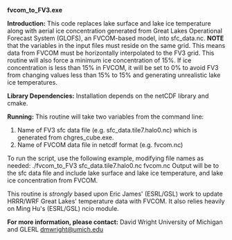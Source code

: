**fvcom_to_FV3.exe**

**Introduction:**
 This code replaces lake surface and lake ice temperature along
 with aerial ice concentration generated from Great Lakes 
 Operational Forecast System (GLOFS), an FVCOM-based model, into 
 sfc_data.nc.
 **NOTE** that the variables in the input files must reside on 
 the same grid. This means data from FVCOM must be horizontally 
 interpolated to the FV3 grid. This routine will also force a 
 minimum ice concentration of 15%. If ice concentration is less 
 than 15% in FVCOM, it will be set to 0% to avoid FV3 from 
 changing values less than 15% to 15% and generating unrealistic 
 lake ice temperatures.

**Library Dependencies:**
 Installation depends on the netCDF library and cmake.

**Running:**
 This routine will take two variables from the command line:
 1. Name of FV3 sfc data file (e.g. sfc_data.tile7.halo0.nc)
   which is generated from chgres_cube.exe.
 2. Name of FVCOM data file in netcdf format (e.g. fvcom.nc)

 To run the script, use the following example, modifying file
 names as needed:
   ./fvcom_to_FV3 sfc_data.tile7.halo0.nc fvcom.nc
 Output will be to the sfc data file and include lake surface 
 and lake ice temperature, and lake ice concentration from FVCOM.


This routine is *strongly* based upon Eric James' (ESRL/GSL) work
 to update HRRR/WRF Great Lakes' temperature data with FVCOM.
 It also relies heavily on Ming Hu's (ESRL/GSL) ncio module.

**For more information, please contact:**
 David Wright
 University of Michigan and GLERL
 dmwright@umich.edu
